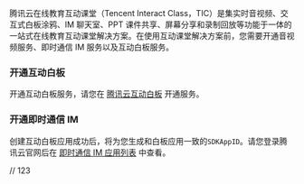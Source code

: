 腾讯云在线教育互动课堂（Tencent Interact Class，TIC）是集实时音视频、交互式白板涂鸦、IM 聊天室、PPT 课件共享、屏幕分享和录制回放等功能于一体的一站式在线教育互动课堂解决方案。在使用互动课堂解决方案前，您需要开通音视频服务、即时通信 IM 服务以及互动白板服务。

### 开通互动白板

开通互动白板服务，请您在 [腾讯云互动白板](https://cloud.tencent.com/document/product/1137/39924) 开通服务。

### 开通即时通信 IM

创建互动白板应用成功后，将为您生成和白板应用一致的`SDKAppID`。请您登录腾讯云官网后在 [即时通信 IM 应用列表](https://console.cloud.tencent.com/avc) 中查看。

// 123
